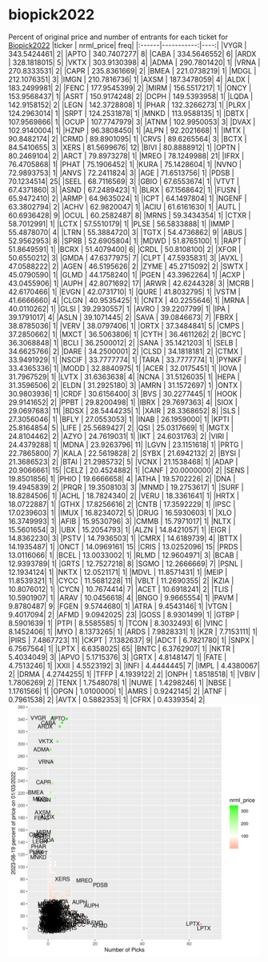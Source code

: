 # biopick2022
Percent of original price and number of entrants for each ticket for [Biopick2022](https://twitter.com/hashtag/Biopick2022)
|ticker |  nrml_price| freq|
|:------|-----------:|----:|
|VYGR   | 343.5424461|    2|
|APTO   | 340.7407277|    8|
|CABA   | 334.5646552|    6|
|ARDX   | 328.1818015|    5|
|VKTX   | 303.9130398|    4|
|ADMA   | 290.7801420|    1|
|VRNA   | 270.8333531|    2|
|CAPR   | 235.8361669|    2|
|BMEA   | 221.0738219|    1|
|MDGL   | 212.1076351|    3|
|IMGN   | 210.7816736|    1|
|AXSM   | 187.3478059|    4|
|ALDX   | 183.2499981|    2|
|FENC   | 177.9545399|    2|
|MIRM   | 156.5517217|    1|
|ONCY   | 153.9568437|    1|
|ASRT   | 150.9174248|    2|
|DCPH   | 149.5393958|    1|
|LQDA   | 142.9158152|    2|
|LEGN   | 142.3728808|    1|
|PHAR   | 132.3266273|    1|
|PLRX   | 124.2963014|    1|
|SRPT   | 124.2531878|    1|
|MNKD   | 113.9588135|    1|
|DBTX   | 107.9569866|    1|
|OCUP   | 107.7747979|    3|
|ATNM   | 102.9950053|    3|
|DVAX   | 102.9140004|    1|
|HZNP   |  96.3808450|    1|
|ALPN   |  92.2021668|    1|
|IMTX   |  90.8482174|    2|
|CRMD   |  89.8901095|    1|
|CRVS   |  89.6265564|    3|
|BCTX   |  84.5410655|    3|
|XERS   |  81.5699676|   12|
|BIVI   |  80.8888912|    1|
|OPTN   |  80.2469104|    2|
|ARCT   |  79.8973278|    1|
|MREO   |  78.1249988|   21|
|IFRX   |  76.4705868|    1|
|PHAT   |  75.1906452|    1|
|KURA   |  75.1428604|    1|
|NVNO   |  72.9893753|    1|
|ANVS   |  72.2411824|    3|
|AGE    |  71.6513756|    1|
|PDSB   |  70.1234514|   25|
|SEEL   |  68.7116569|    3|
|GBIO   |  67.6553674|    1|
|VTVT   |  67.4371860|    3|
|ASND   |  67.2489423|    1|
|BLRX   |  67.1568642|    1|
|FUSN   |  65.9472410|    2|
|ARMP   |  64.9635024|    1|
|ICPT   |  64.1497804|    1|
|NGENF  |  63.3802794|    2|
|ACHV   |  62.9820047|    1|
|ACIU   |  61.6161630|    1|
|AUTL   |  60.6936428|    9|
|OCUL   |  60.2582487|    8|
|MRNS   |  59.3434354|    1|
|CTXR   |  58.7012991|    1|
|LCTX   |  57.5510179|    1|
|PLSE   |  56.5833888|    1|
|IMMP   |  55.4878070|    4|
|LTRN   |  55.3884720|    3|
|TGTX   |  54.4736862|    9|
|ABUS   |  52.9562953|    8|
|SPRB   |  52.6905804|    1|
|MDWD   |  51.8765100|    1|
|RAPT   |  51.8649591|    1|
|BCRX   |  51.4079400|    6|
|CRDL   |  50.8108100|    2|
|XFOR   |  50.6550212|    3|
|GMDA   |  47.6377975|    7|
|CLPT   |  47.5935831|    3|
|AVXL   |  47.0588222|    2|
|AGEN   |  46.5195626|    2|
|ZYME   |  45.2715092|    2|
|SWTX   |  45.0790590|    1|
|GLMD   |  44.1758240|    1|
|PGEN   |  43.3962264|    1|
|ACXP   |  43.0455906|    1|
|AUPH   |  42.8071692|   17|
|ARWR   |  42.6244328|    3|
|MCRB   |  42.6170466|    1|
|EVGN   |  42.0731710|    1|
|QURE   |  41.8032795|    1|
|VSTM   |  41.6666660|    4|
|CLGN   |  40.9535425|    1|
|CNTX   |  40.2255646|    1|
|MRNA   |  40.0110262|    1|
|GLSI   |  39.2930557|    1|
|AVRO   |  39.2207799|    1|
|IPA    |  39.1791017|    4|
|ASLN   |  39.1071445|    2|
|SAVA   |  39.0846673|    7|
|FBRX   |  38.8785036|    1|
|VERV   |  38.0797406|    1|
|ORTX   |  37.3484841|    5|
|CMPS   |  37.2850662|    1|
|MXCT   |  36.5063806|    1|
|CYTH   |  36.4611262|    2|
|BCYC   |  36.3068848|    1|
|BCLI   |  36.2500012|    2|
|SANA   |  35.1421203|    1|
|SELB   |  34.6625766|    2|
|DARE   |  34.2500001|    2|
|CLSD   |  34.1818181|    2|
|CTMX   |  33.9491929|    1|
|NSCIF  |  33.7777774|    1|
|TARA   |  33.7777774|    1|
|PYNKF  |  33.4365336|    1|
|MODD   |  32.8840975|    1|
|ACER   |  32.0175451|    1|
|IOVA   |  31.7967529|    1|
|LVTX   |  31.6363638|    4|
|NCNA   |  31.5126035|    1|
|HEPA   |  31.3596506|    2|
|ELDN   |  31.2925180|    3|
|AMRN   |  31.1572697|    1|
|ONTX   |  30.9803936|    1|
|CRDF   |  30.6156400|    3|
|BVS    |  30.2277445|    1|
|HOOK   |  29.9141652|    2|
|PPBT   |  29.8200498|    1|
|IBRX   |  29.7697363|    4|
|SIOX   |  29.0697683|   11|
|BDSX   |  28.5444235|    1|
|XAIR   |  28.3368652|    8|
|SLS    |  27.3056046|    1|
|BFLY   |  27.0553053|    1|
|INAB   |  26.1959000|    1|
|KPTI   |  25.8164854|    5|
|LIFE   |  25.5689427|    2|
|QSI    |  25.0317669|    1|
|MGTX   |  24.8104462|    2|
|AZYO   |  24.7619031|    1|
|IKT    |  24.6031763|    2|
|VIRI   |  24.4379288|    1|
|MDNA   |  23.9263796|   11|
|LGVN   |  23.1151618|    1|
|PRTG   |  22.7865800|    7|
|KALA   |  22.5619828|    2|
|SYBX   |  21.6942132|    2|
|BYSI   |  21.3686523|    2|
|BTAI   |  21.2985732|    5|
|VCNX   |  21.1538468|    1|
|ADAP   |  20.9066661|   15|
|CELZ   |  20.4524882|    1|
|CANF   |  20.0000000|    2|
|SENS   |  19.8501856|    1|
|PHIO   |  19.6666658|    4|
|ATHA   |  19.5702226|    2|
|DNA    |  19.4945839|    2|
|PRQR   |  19.3508103|    3|
|MNMD   |  19.2753617|    1|
|SURF   |  18.8284506|    1|
|ACHL   |  18.7824340|    2|
|VERU   |  18.3361641|    1|
|HRTX   |  18.0722887|    1|
|GTHX   |  17.8256616|    2|
|CNTB   |  17.3592229|    1|
|IPSC   |  17.0239603|    1|
|IMUX   |  16.8234072|    5|
|DRUG   |  16.5930603|    1|
|XLO    |  16.3749993|    1|
|AFIB   |  15.9530796|    3|
|CMMB   |  15.7971017|    1|
|NLTX   |  15.5601654|    3|
|UBX    |  15.2054793|    1|
|ALZN   |  14.8421057|    1|
|EIGR   |  14.8362230|    3|
|PSTV   |  14.7936503|    1|
|CMRX   |  14.6189739|    4|
|BTTX   |  14.1935487|    1|
|ONCT   |  14.0969161|   15|
|CRIS   |  13.0252096|   15|
|PRDS   |  13.0116066|    1|
|BCEL   |  13.0033002|    1|
|RLMD   |  12.9604971|    3|
|BCAB   |  12.9393789|    1|
|GRTS   |  12.7527218|    8|
|SGMO   |  12.2666669|    7|
|PSNL   |  12.1934124|    1|
|NKTX   |  12.0521171|    1|
|MDVL   |  11.8571431|    1|
|MEIP   |  11.8539321|    1|
|CYCC   |  11.5681228|   11|
|VBLT   |  11.2690355|    2|
|KZIA   |  10.8076012|    1|
|CYCN   |  10.7674414|    7|
|ACET   |  10.6918241|    2|
|TLIS   |  10.5901907|    1|
|ARAV   |  10.0456618|    4|
|BNGO   |   9.9665554|    1|
|PAVM   |   9.8780487|    9|
|FGEN   |   9.5744680|    1|
|ATRA   |   9.4543146|    1|
|VTGN   |   9.4017094|    2|
|AFMD   |   9.0942025|   23|
|GOSS   |   8.9301499|    1|
|GTBP   |   8.5901639|    1|
|PTPI   |   8.5585585|    1|
|TCON   |   8.3032493|    6|
|VINC   |   8.1452406|    1|
|MYO    |   8.1373265|    1|
|ARDS   |   7.9828331|    1|
|KZR    |   7.7153111|    1|
|PIRS   |   7.4867723|   11|
|CKPT   |   7.1382637|    9|
|ADCT   |   6.7821780|    1|
|SNPX   |   6.7567564|    1|
|LPTX   |   6.6358025|   65|
|BNTC   |   6.3762907|    1|
|NKTR   |   5.4034049|    3|
|APVO   |   5.1715376|    3|
|GRTX   |   4.8148147|    1|
|FATE   |   4.7513246|    1|
|XXII   |   4.5523192|    3|
|INFI   |   4.4444445|    7|
|IMPL   |   4.4380067|    2|
|DRMA   |   4.2744255|    1|
|TFFP   |   4.1939122|    2|
|ONPH   |   1.8518518|    1|
|VBIV   |   1.7806269|    2|
|TENX   |   1.7548078|    1|
|NUWE   |   1.4298246|    1|
|NBSE   |   1.1761566|    1|
|OPGN   |   1.0100000|    1|
|AMRS   |   0.9242145|    2|
|ATNF   |   0.7961538|    2|
|AVTX   |   0.5882353|    1|
|CFRX   |   0.4339354|    2|
![retvspicks](biopicks.png?raw=true)
